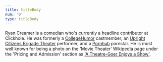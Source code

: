 ```yaml
---
title: titleBody
num: '0'
type: titleBody
---
```

Ryan Creamer is a comedian who's currently a headline contributor at Clickhole. He was formerly a [CollegeHumor](http://www.collegehumor.com/user/6926917) castmember, an [Upright Citizens Brigade Theater](http://ucbcomedy.com/user/39457) performer, and a [Pornhub](https://www.pornhub.com/video/search?search=ryan+creamer) pornstar. He is most well known for being a photo on the 'Movie Theater'  Wikipedia page under the 'Pricing and Admission' section as ['A Theatre-Goer Enjoys a Show'](https://en.wikipedia.org/wiki/Movie_theater#Pricing_and_admission).

